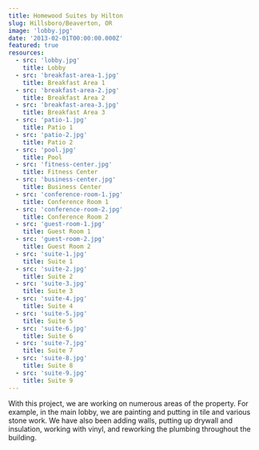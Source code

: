 ```yaml
---
title: Homewood Suites by Hilton
slug: Hillsboro/Beaverton, OR
image: 'lobby.jpg'
date: '2013-02-01T00:00:00.000Z'
featured: true
resources:
  - src: 'lobby.jpg'
    title: Lobby
  - src: 'breakfast-area-1.jpg'
    title: Breakfast Area 1
  - src: 'breakfast-area-2.jpg'
    title: Breakfast Area 2
  - src: 'breakfast-area-3.jpg'
    title: Breakfast Area 3
  - src: 'patio-1.jpg'
    title: Patio 1
  - src: 'patio-2.jpg'
    title: Patio 2
  - src: 'pool.jpg'
    title: Pool
  - src: 'fitness-center.jpg'
    title: Fitness Center
  - src: 'business-center.jpg'
    title: Business Center
  - src: 'conference-room-1.jpg'
    title: Conference Room 1
  - src: 'conference-room-2.jpg'
    title: Conference Room 2
  - src: 'guest-room-1.jpg'
    title: Guest Room 1
  - src: 'guest-room-2.jpg'
    title: Guest Room 2
  - src: 'suite-1.jpg'
    title: Suite 1
  - src: 'suite-2.jpg'
    title: Suite 2
  - src: 'suite-3.jpg'
    title: Suite 3
  - src: 'suite-4.jpg'
    title: Suite 4
  - src: 'suite-5.jpg'
    title: Suite 5
  - src: 'suite-6.jpg'
    title: Suite 6
  - src: 'suite-7.jpg'
    title: Suite 7
  - src: 'suite-8.jpg'
    title: Suite 8
  - src: 'suite-9.jpg'
    title: Suite 9
---
```


With this project, we are working on numerous areas of the property. For example, in the main lobby, we are painting and putting in tile and various stone work. We have also been adding walls, putting up drywall and insulation, working with vinyl, and reworking the plumbing throughout the building.

